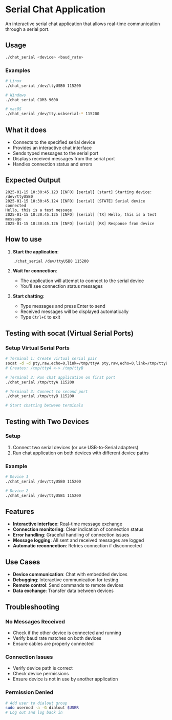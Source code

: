 # Serial Chat Application

An interactive serial chat application that allows real-time communication through a serial port.

## Usage

```bash
./chat_serial <device> <baud_rate>
```

### Examples
```bash
# Linux
./chat_serial /dev/ttyUSB0 115200

# Windows
./chat_serial COM3 9600

# macOS
./chat_serial /dev/tty.usbserial-* 115200
```

## What it does

- Connects to the specified serial device
- Provides an interactive chat interface
- Sends typed messages to the serial port
- Displays received messages from the serial port
- Handles connection status and errors

## Expected Output

```
2025-01-15 10:30:45.123 [INFO] [serial] [start] Starting device: /dev/ttyUSB0
2025-01-15 10:30:45.124 [INFO] [serial] [STATE] Serial device connected
Hello, this is a test message
2025-01-15 10:30:45.125 [INFO] [serial] [TX] Hello, this is a test message
2025-01-15 10:30:45.126 [INFO] [serial] [RX] Response from device
```

## How to use

1. **Start the application**:
   ```bash
   ./chat_serial /dev/ttyUSB0 115200
   ```

2. **Wait for connection**:
   - The application will attempt to connect to the serial device
   - You'll see connection status messages

3. **Start chatting**:
   - Type messages and press Enter to send
   - Received messages will be displayed automatically
   - Type `Ctrl+C` to exit

## Testing with socat (Virtual Serial Ports)

### Setup Virtual Serial Ports
```bash
# Terminal 1: Create virtual serial pair
socat -d -d pty,raw,echo=0,link=/tmp/ttyA pty,raw,echo=0,link=/tmp/ttyB
# Creates: /tmp/ttyA <-> /tmp/ttyB

# Terminal 2: Run chat application on first port
./chat_serial /tmp/ttyA 115200

# Terminal 3: Connect to second port
./chat_serial /tmp/ttyB 115200

# Start chatting between terminals
```

## Testing with Two Devices

### Setup
1. Connect two serial devices (or use USB-to-Serial adapters)
2. Run chat application on both devices with different device paths

### Example
```bash
# Device 1
./chat_serial /dev/ttyUSB0 115200

# Device 2  
./chat_serial /dev/ttyUSB1 115200
```

## Features

- **Interactive interface**: Real-time message exchange
- **Connection monitoring**: Clear indication of connection status
- **Error handling**: Graceful handling of connection issues
- **Message logging**: All sent and received messages are logged
- **Automatic reconnection**: Retries connection if disconnected

## Use Cases

- **Device communication**: Chat with embedded devices
- **Debugging**: Interactive communication for testing
- **Remote control**: Send commands to remote devices
- **Data exchange**: Transfer data between devices

## Troubleshooting

### No Messages Received
- Check if the other device is connected and running
- Verify baud rate matches on both devices
- Ensure cables are properly connected

### Connection Issues
- Verify device path is correct
- Check device permissions
- Ensure device is not in use by another application

### Permission Denied
```bash
# Add user to dialout group
sudo usermod -a -G dialout $USER
# Log out and log back in
```
